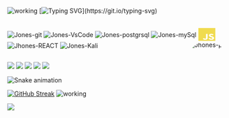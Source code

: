 <img height="40" title="working" src="https://media4.giphy.com/media/PVQFYx3fRdkKDHhis6/giphy.gif"> [![Typing SVG](https://readme-typing-svg.herokuapp.com?font=Syne+Mono&color=38F705&width=650&height=40&lines=OL%C3%81%2C+BEM+VINDO!+.....................................;Eu+sou+o+Jhones+e+estou+aprendendo+a+programar!..)](https://git.io/typing-svg)

  
  <div style="display: inline_block"><br>
  <img align="center" alt="Jones-git" height="30" width="40" src="https://cdn.jsdelivr.net/gh/devicons/devicon/icons/git/git-original.svg">
  <img align="center" alt="Jones-VsCode" height="30" width="40" src="https://cdn.jsdelivr.net/gh/devicons/devicon/icons/vscode/vscode-original.svg">
  <img align="center" alt="Jones-postgrsql" height="30" width="40" src="https://cdn.jsdelivr.net/gh/devicons/devicon/icons/postgresql/postgresql-original-wordmark.svg">
  <img align="center" alt="Jones-mySql" height="40" width="40" src="https://cdn.jsdelivr.net/gh/devicons/devicon/icons/mysql/mysql-original-wordmark.svg">
  <img align="center" alt="Jones-Js" height="30" width="40" src="https://raw.githubusercontent.com/devicons/devicon/master/icons/javascript/javascript-plain.svg">
  <img align="center" alt="Jhones-REACT" height="30" width="40" src="https://cdn.jsdelivr.net/gh/devicons/devicon/icons/react/react-original.svg">
  <img align="center" alt="Jones-Kali" height="30" width="40" src="https://i.imgur.com/MLSpzRh.png">
  <img align="right" alt="Jhones-pic" height="150" style="border-radius:50px;" title="WorkSpace" src="https://live.staticflickr.com/65535/52967099794_25afacbeb7_h.jpg">
</div>
  
  ##
  
  <div> 

  <a href = "mailto:jhoneshark@protonmail.com"><img src="https://img.shields.io/badge/ProtonMail-8B89CC?style=for-the-badge&logo=protonmail&logoColor=white" target="_blank"></a>
  <a href="https://www.linkedin.com/in/jhonesmichael/" target="_blank"><img src="https://img.shields.io/badge/-LinkedIn-%230077B5?style=for-the-badge&logo=linkedin&logoColor=white" target="_blank"></a> 
    <a href="https://open.spotify.com/playlist/7EbdsAZeYjzz52ciont5oJ?si=d656c4ef396a40c3" target="_blank"><img src="https://img.shields.io/badge/Spotify-1ED760?&style=for-the-badge&logo=spotify&logoColor=white" target="_blank"></a>
    <a href="https://www.binance.com/pt-BR/price/BITCOIN" target="_blank"><img src="https://img.shields.io/badge/Bitcoin-000000?style=for-the-badge&logo=bitcoin&logoColor=white" target="_blank"></a>
    <a href="https://steamcommunity.com/id/jhoneshark" target="_blank"><img src="https://img.shields.io/badge/Steam-000000?style=for-the-badge&logo=steam&logoColor=white" target="_blank"></a>
    
   ![Snake animation](https://github.com/jhoneshark/jhoneshark/blob/output/github-contribution-grid-snake.svg)   
 </div>
  
  
  [![GitHub Streak](http://github-readme-streak-stats.herokuapp.com?user=Jhoneshark&theme=highcontrast&hide_border=true&date_format=j%20M%5B%20Y%5D)](https://git.io/streak-stats) <img height="150" title="working" src="https://c.tenor.com/y6HKvDu42NkAAAAi/technologist-desktop.gif">
  

  
  ![](https://komarev.com/ghpvc/?username=jhoneshark&color=grey)
  
  
